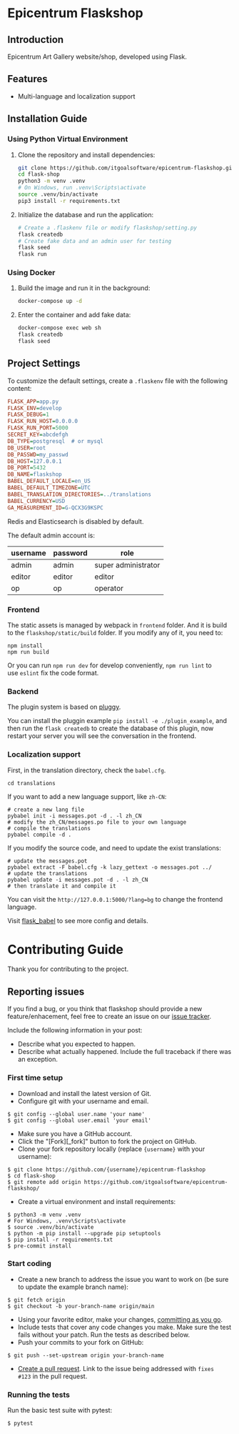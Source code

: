 # Epicentrum Flaskshop

## Introduction

Epicentrum Art Gallery website/shop, developed using Flask.

## Features

- Multi-language and localization support

## Installation Guide

### Using Python Virtual Environment

1. Clone the repository and install dependencies:
    ```sh
    git clone https://github.com/itgoalsoftware/epicentrum-flaskshop.git
    cd flask-shop
    python3 -m venv .venv
    # On Windows, run .venv\Scripts\activate
    source .venv/bin/activate
    pip3 install -r requirements.txt
    ```

2. Initialize the database and run the application:
    ```sh
    # Create a .flaskenv file or modify flaskshop/setting.py
    flask createdb
    # Create fake data and an admin user for testing
    flask seed
    flask run
    ```

### Using Docker

1. Build the image and run it in the background:
    ```sh
    docker-compose up -d
    ```

2. Enter the container and add fake data:
    ```sh
    docker-compose exec web sh
    flask createdb
    flask seed
    ```

## Project Settings

To customize the default settings, create a `.flaskenv` file with the following content:

```ini
FLASK_APP=app.py
FLASK_ENV=develop
FLASK_DEBUG=1
FLASK_RUN_HOST=0.0.0.0
FLASK_RUN_PORT=5000
SECRET_KEY=abcdefgh
DB_TYPE=postgresql  # or mysql
DB_USER=root
DB_PASSWD=my_passwd
DB_HOST=127.0.0.1
DB_PORT=5432
DB_NAME=flaskshop
BABEL_DEFAULT_LOCALE=en_US
BABEL_DEFAULT_TIMEZONE=UTC
BABEL_TRANSLATION_DIRECTORIES=../translations
BABEL_CURRENCY=USD
GA_MEASUREMENT_ID=G-QCX3G9KSPC
```

Redis and Elasticsearch is disabled by default.

The default admin account is:

| username | password | role                |
|----------|----------|---------------------|
| admin    | admin    | super administrator |
| editor   | editor   | editor              |
| op       | op       | operator            |

### Frontend

[](https://github.com/hjlarry/flask-shop/wiki/Secondary-development#frontend)

The static assets is managed by webpack in `frontend` folder. And it is build to the `flaskshop/static/build` folder. If you modify any of it, you need to:

```
npm install
npm run build
```

Or you can run `npm run dev` for develop conveniently, `npm run lint` to use `eslint` fix the code format.

### Backend

The plugin system is based on [pluggy](https://github.com/pytest-dev/pluggy).

You can install the pluggin example `pip install -e ./plugin_example`, and then run the `flask createdb` to create the database of this plugin, now restart your server you will see the conversation in the frontend.


### Localization support

First, in the translation directory, check the `babel.cfg`.

```
cd translations
```

If you want to add a new language support, like `zh-CN`:

```
# create a new lang file
pybabel init -i messages.pot -d . -l zh_CN
# modify the zh_CN/messages.po file to your own language
# compile the translations
pybabel compile -d .
```

If you modify the source code, and need to update the exist translations:

```
# update the messages.pot
pybabel extract -F babel.cfg -k lazy_gettext -o messages.pot ../
# update the translations
pybabel update -i messages.pot -d . -l zh_CN
# then translate it and compile it
```

You can visit the `http://127.0.0.1:5000/?lang=bg` to change the frontend language.

Visit [flask_babel](https://python-babel.github.io/flask-babel/) to see more config and details.

# Contributing Guide

Thank you for contributing to the project.


Reporting issues
----------------


If you find a bug, or you think that flaskshop should provide a new feature/enhacement, feel free to create an issue on our [issue tracker](https://github.com/itgoalsoftware/epicentrum-flaskshop/issues).

Include the following information in your post:

-   Describe what you expected to happen.
-   Describe what actually happened. Include the full traceback if there was an exception.


### First time setup

-   Download and install the latest version of Git.
-   Configure git with your username and email.

```
$ git config --global user.name 'your name'
$ git config --global user.email 'your email'
```

-   Make sure you have a GitHub account.
-   Click the "[Fork][_fork]" button to fork the project on GitHub.
-   Clone your fork repository locally (replace `{username}` with your username):

```
$ git clone https://github.com/{username}/epicentrum-flaskshop
$ cd flask-shop
$ git remote add origin https://github.com/itgoalsoftware/epicentrum-flaskshop/

```

-   Create a virtual environment and install requirements:

```
$ python3 -m venv .venv
# For Windows, .venv\Scripts\activate
$ source .venv/bin/activate
$ python -m pip install --upgrade pip setuptools
$ pip install -r requirements.txt
$ pre-commit install
```

### Start coding

-   Create a new branch to address the issue you want to work on (be sure to update the example branch name):

```
$ git fetch origin
$ git checkout -b your-branch-name origin/main
```

-   Using your favorite editor, make your changes, [committing as you go](https://dont-be-afraid-to-commit.readthedocs.io/en/latest/git/commandlinegit.html#commit-your-changes).
-   Include tests that cover any code changes you make. Make sure the test fails without your patch. Run the tests as described below.
-   Push your commits to your fork on GitHub:

```
$ git push --set-upstream origin your-branch-name

```

-   [Create a pull request](https://docs.github.com/en/github/collaborating-with-issues-and-pull-requests/creating-a-pull-request). Link to the issue being addressed with `fixes #123` in the pull request.

### Running the tests

[](https://github.com/hjlarry/flask-shop/wiki/Contributing-Guide#running-the-tests)

Run the basic test suite with pytest:

```
$ pytest
```